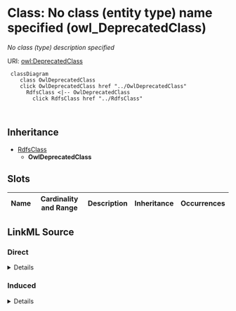 

# Class: No class (entity type) name specified (owl_DeprecatedClass)


_No class (type) description specified_







URI: [owl:DeprecatedClass](http://www.w3.org/2002/07/owl#DeprecatedClass)






```mermaid
 classDiagram
    class OwlDeprecatedClass
    click OwlDeprecatedClass href "../OwlDeprecatedClass"
      RdfsClass <|-- OwlDeprecatedClass
        click RdfsClass href "../RdfsClass"
      
      
```





## Inheritance
* [RdfsClass](../classes/RdfsClass.md)
    * **OwlDeprecatedClass**



## Slots

| Name | Cardinality and Range | Description | Inheritance | Occurrences |
| ---  | --- | --- | --- | --- |














## LinkML Source

<!-- TODO: investigate https://stackoverflow.com/questions/37606292/how-to-create-tabbed-code-blocks-in-mkdocs-or-sphinx -->

### Direct

<details>

```yaml
name: owl_DeprecatedClass
conforms_to: No schema conformance document specified
description: No class (type) description specified
title: No class (entity type) name specified
from_schema: sawgraph-kg
rank: 1000
is_a: rdfs_Class
class_uri: owl:DeprecatedClass

```
</details>

### Induced

<details>

```yaml
name: owl_DeprecatedClass
conforms_to: No schema conformance document specified
description: No class (type) description specified
title: No class (entity type) name specified
from_schema: sawgraph-kg
rank: 1000
is_a: rdfs_Class
class_uri: owl:DeprecatedClass

```
</details>